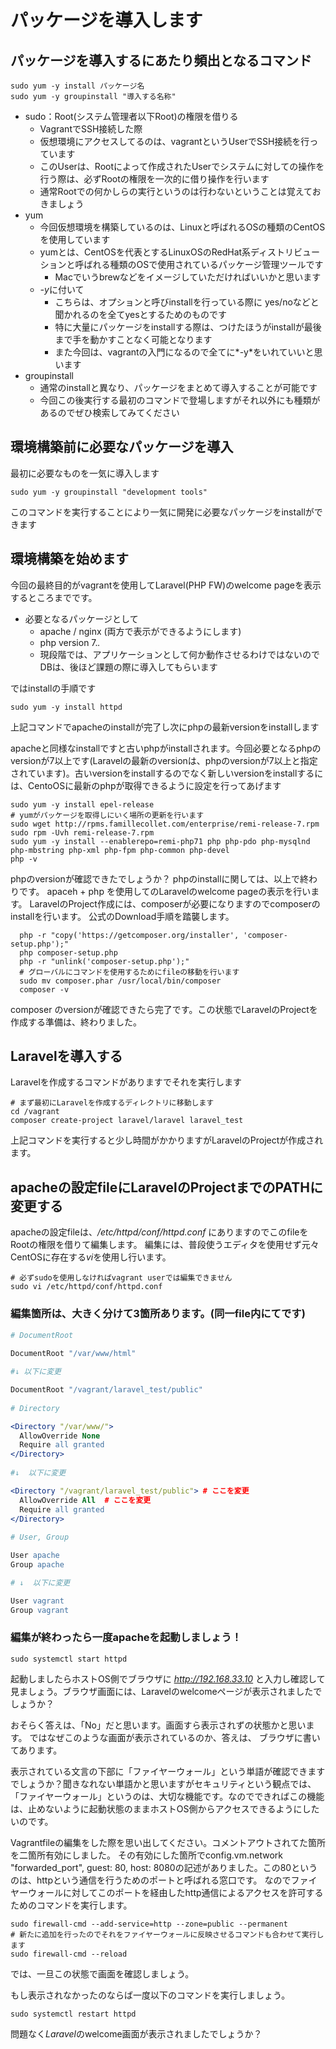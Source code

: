 # パッケージを導入します

## パッケージを導入するにあたり頻出となるコマンド
```shell
sudo yum -y install パッケージ名
sudo yum -y groupinstall "導入する名称"
```
  - sudo：Root(システム管理者以下Root)の権限を借りる
    - VagrantでSSH接続した際
    - 仮想環境にアクセスしてるのは、vagrantというUserでSSH接続を行っています
    - このUserは、Rootによって作成されたUserでシステムに対しての操作を行う際は、必ずRootの権限を一次的に借り操作を行います
    - 通常Rootでの何かしらの実行というのは行わないということは覚えておきましょう
  - yum
    - 今回仮想環境を構築しているのは、Linuxと呼ばれるOSの種類のCentOSを使用しています
    - yumとは、CentOSを代表とするLinuxOSのRedHat系ディストリビューションと呼ばれる種類のOSで使用されているパッケージ管理ツールです
      - Macでいうbrewなどをイメージしていただければいいかと思います
    - *-y*に付いて
      - こちらは、オプションと呼びinstallを行っている際に yes/noなどと聞かれるのを全てyesとするためのものです
      - 特に大量にパッケージをinstallする際は、つけたほうがinstallが最後まで手を動かすことなく可能となります
      - また今回は、vagrantの入門になるので全てに*-y*をいれていいと思います
  - groupinstall
    - 通常のinstallと異なり、パッケージをまとめて導入することが可能です
    - 今回この後実行する最初のコマンドで登場しますがそれ以外にも種類があるのでぜひ検索してみてください
    
## 環境構築前に必要なパッケージを導入
最初に必要なものを一気に導入します
  ```shell
  sudo yum -y groupinstall "development tools"
  ```
このコマンドを実行することにより一気に開発に必要なパッケージをinstallができます

## 環境構築を始めます

今回の最終目的がvagrantを使用してLaravel(PHP FW)のwelcome pageを表示するところまでです。

  - 必要となるパッケージとして
    - apache / nginx (両方で表示ができるようにします)
    - php version 7.*.*
    - 現段階では、アプリケーションとして何か動作させるわけではないのでDBは、後ほど課題の際に導入してもらいます

ではinstallの手順です
  ```shell
  sudo yum -y install httpd
  ```

上記コマンドでapacheのinstallが完了し次にphpの最新versionをinstallします

apacheと同様なinstallですと古いphpがinstallされます。今回必要となるphpのversionが7以上です(Laravelの最新のversionは、phpのversionが7以上と指定されています)。古いversionをinstallするのでなく新しいversionをinstallするには、CentoOSに最新のphpが取得できるように設定を行ってあげます

  ```shell
  sudo yum -y install epel-release
  # yumがパッケージを取得しにいく場所の更新を行います
  sudo wget http://rpms.famillecollet.com/enterprise/remi-release-7.rpm
  sudo rpm -Uvh remi-release-7.rpm
  sudo yum -y install --enablerepo=remi-php71 php php-pdo php-mysqlnd php-mbstring php-xml php-fpm php-common php-devel
  php -v
  ```
  
phpのversionが確認できたでしょうか？ phpのinstallに関しては、以上で終わりです。
apaceh + php を使用してのLaravelのwelcome pageの表示を行います。
LaravelのProject作成には、composerが必要になりますのでcomposerのinstallを行います。
公式のDownload手順を踏襲します。

```shell
  php -r "copy('https://getcomposer.org/installer', 'composer-setup.php');"
  php composer-setup.php
  php -r "unlink('composer-setup.php');"
  # グローバルにコマンドを使用するためにfileの移動を行います
  sudo mv composer.phar /usr/local/bin/composer
  composer -v
  ```
composer のversionが確認できたら完了です。この状態でLaravelのProjectを作成する準備は、終わりました。
  
## Laravelを導入する
Laravelを作成するコマンドがありますでそれを実行します

  ```shell
  # まず最初にLaravelを作成するディレクトリに移動します
  cd /vagrant
  composer create-project laravel/laravel laravel_test
  ```
上記コマンドを実行すると少し時間がかかりますがLaravelのProjectが作成されます。
  
## apacheの設定fileにLaravelのProjectまでのPATHに変更する
apacheの設定fileは、*/etc/httpd/conf/httpd.conf* にありますのでこのfileをRootの権限を借りて編集します。
編集には、普段使うエディタを使用せず元々CentOSに存在する*vi*を使用し行います。

  ```shell
  # 必ずsudoを使用しなければvagrant userでは編集できません
  sudo vi /etc/httpd/conf/httpd.conf
  ```
### 編集箇所は、大きく分けて3箇所あります。(同一file内にてです)

```apache
# DocumentRoot
    
DocumentRoot "/var/www/html"

#↓ 以下に変更

DocumentRoot "/vagrant/laravel_test/public"
    
# Directory

<Directory "/var/www/">
  AllowOverride None
  Require all granted
</Directory>
    
#↓  以下に変更

<Directory "/vagrant/laravel_test/public"> # ここを変更
  AllowOverride All  # ここを変更
  Require all granted
</Directory>
    
# User, Group

User apache
Group apache

# ↓  以下に変更

User vagrant
Group vagrant
```

### 編集が終わったら一度apacheを起動しましょう！

  ```shell
  sudo systemctl start httpd
  ```

起動しましたらホストOS側でブラウザに *http://192.168.33.10* と入力し確認して見ましょう。ブラウザ画面には、Laravelのwelcomeページが表示されましたでしょうか？

おそらく答えは、「No」だと思います。画面すら表示されずの状態かと思います。
ではなぜこのような画面が表示されているのか、答えは、 ブラウザに書いてあります。

表示されている文言の下部に「ファイヤーウォール」という単語が確認できますでしょうか？聞きなれない単語かと思いますがセキュリティという観点では、「ファイヤーウォール」というのは、大切な機能です。なのでできればこの機能は、止めないように起動状態のままホストOS側からアクセスできるようにしたいのです。

Vagrantfileの編集をした際を思い出してください。コメントアウトされてた箇所を二箇所有効にしました。
その有効にした箇所でconfig.vm.network "forwarded_port", guest: 80, host: 8080の記述がありました。この80というのは、httpという通信を行うためのポートと呼ばれる窓口です。
なのでファイヤーウォールに対してこのポートを経由したhttp通信によるアクセスを許可するためのコマンドを実行します。

  ```shell
  sudo firewall-cmd --add-service=http --zone=public --permanent
  # 新たに追加を行ったのでそれをファイヤーウォールに反映させるコマンドも合わせて実行します
  sudo firewall-cmd --reload
  ```

では、一旦この状態で画面を確認しましょう。
 
もし表示されなかったのならば一度以下のコマンドを実行しましょう。

  ```shell
  sudo systemctl restart httpd
  ```
  
問題なく*Laravel*のwelcome画面が表示されましたでしょうか？
